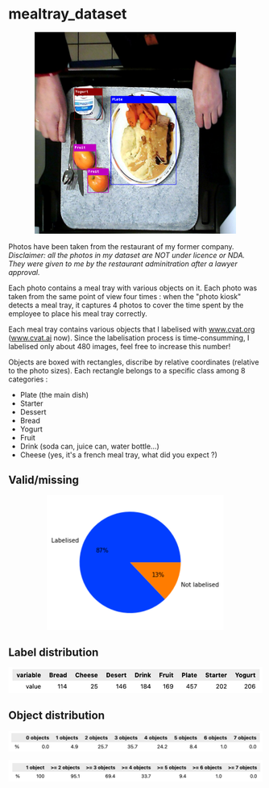 # mealtray_dataset

<p align="center">
  <img src="contents/ex_img.png?raw=true" alt="img_ex" width="400"/>
</p>

Photos have been taken from the restaurant of my former company.\
*Disclaimer: all the photos in my dataset are NOT under licence or NDA. They were given to me by the restaurant adminitration after a lawyer approval.*


Each photo contains a meal tray with various objects on it. Each photo was taken from the same point of view four times : when the "photo kiosk" detects a meal tray, it captures 4 photos to cover the time spent by the employee to place his meal tray correctly.

Each meal tray contains various objects that I labelised with www.cvat.org (www.cvat.ai now). Since the labelisation process is time-consumming, I labelised only about 480 images, feel free to increase this number!

Objects are boxed with rectangles, discribe by relative coordinates (relative to the photo sizes). Each rectangle belongs to a specific class among 8 categories : 
* Plate (the main dish)
* Starter
* Dessert
* Bread
* Yogurt
* Fruit
* Drink (soda can, juice can, water bottle...)
* Cheese (yes, it's a french meal tray, what did you expect ?)


## Valid/missing
<p align="center">
  <img src="contents/dataviz_piechart.png?raw=true" alt="piechart" width="350"/>
</p>

## Label distribution
<p align="center">
  <img src="contents/dataviz_label_distribution.png?raw=true" width="600"/>
</p>


## Object distribution
<p align="center">
  <img src="contents/dataviz_percentObj.png?raw=true" width="600"/>
</p>
<p align="center">
  <img src="contents/dataviz_percentObj2.png?raw=true" width="600"/>
</p>



